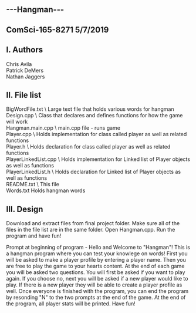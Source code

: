 ---Hangman---
------------

ComSci-165-8271
5/7/2019
------------

I. Authors
------------
Chris Avila \
Patrick DeMers \
Nathan Jaggers 

II. File list
----------
BigWordFile.txt \            Large text file that holds various words for hangman \
Design.cpp \                 Class that declares and defines functions for how the game will work \
Hangman.main.cpp \           main.cpp file - runs game \
Player.cpp \                 Holds implementation for class called player as well as related functions\
Player.h \                   Holds declaration for class called player as well as related functions\
PlayerLinkedList.cpp \       Holds implementation for Linked list of Player objects as well as functions\
PlayerLinkedList.h \         Holds declaration for Linked list of Player objects as well as functions\
README.txt \                 This file\
Words.txt                    Holds hangman words 

III. Design
----------
Download and extract files from final project folder. Make sure all of the files
in the file list are in the same folder. Open Hangman.cpp. Run the program and 
have fun!

Prompt at beginning of program - 
    Hello and Welcome to "Hangman"!
    This is a hangman program where you can test your knowlege on words!
    First you will be asked to make a player profile by entering a player name.
    Then you are free to play the game to your hearts content. At the end 
    of each game you will be asked two questions. You will first be asked if 
    you want to play again. If you choose no, next you will be asked if a 
    new player would like to play. If there is a new player they will be able
    to create a player profile as well. Once everyone is finished with the 
    program, you can end the program by resonding "N" to the two prompts 
    at the end of the game.
    At the end of the program, all player stats will be printed.
    Have fun!
